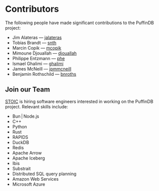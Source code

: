 # Contributors

The following people have made significant contributions to the PuffinDB project:

- Jim Alateras — [jalateras](https://github.com/jalateras)
- Tobias Brandt — [snth](https://github.com/snth)
- Marcin Copik — [mcopik](https://github.com/mcopik)
- Mimoune Djouallah — [djouallah](https://github.com/djouallah)
- Philippe Entzmann — [phe](https://github.com/PhE)
- Ismael Ghalimi — [ghalimi](https://github.com/ghalimi)
- James McNeill — [jpmmcneill](https://github.com/jpmmcneill)
- Benjamin Rothschild — [bnroths](https://bnroths.com/)

## Join our Team
[STOIC](https://stoic.com/) is hiring software engineers interested in working on the PuffinDB project. Relevant skills include:
- Bun | Node.js
- C++
- Python
- Rust
- RAPIDS
- DuckDB
- Redis
- Apache Arrow
- Apache Iceberg
- Ibis
- Substrait
- Distributed SQL query planning
- Amazon Web Services
- Microsoft Azure
